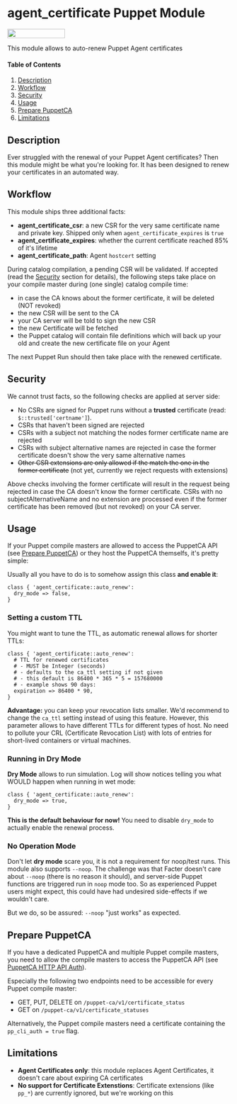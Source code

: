 # agent_certificate Puppet Module

[<img src="https://opensourcelogos.aws.dmtech.cloud/dmTECH_opensource_logo.svg" height="21" width="130">](https://www.dmtech.de/)

This module allows to auto-renew Puppet Agent certificates

#### Table of Contents

1. [Description](#description)
2. [Workflow](#workflow)
3. [Security](#security)
4. [Usage](#usage)
5. [Prepare PuppetCA](#prepare-puppetca)
6. [Limitations](#limitations)

## Description

Ever struggled with the renewal of your Puppet Agent certificates? Then this
module might be what you're looking for. It has been designed to renew your
certificates in an automated way.

## Workflow

This module ships three additional facts:

- **agent_certificate_csr**: a new CSR for the very same certificate name and
  private key. Shipped only when `agent_certificate_expires` is `true`
- **agent_certificate_expires**: whether the current certificate reached 85% of
  it's lifetime
- **agent_certificate_path**: Agent `hostcert` setting

During catalog compilation, a pending CSR will be validated. If accepted (read
the [Security](#security) section for details), the following steps take place
on your compile master during (one single) catalog compile time:

- in case the CA knows about the former certificate, it will be deleted (NOT
  revoked)
- the new CSR will be sent to the CA
- your CA server will be told to sign the new CSR
- the new Certificate will be fetched
- the Puppet catalog will contain file definitions which will back up your old and
  create the new certificate file on your Agent

The next Puppet Run should then take place with the renewed certificate.

## Security

We cannot trust facts, so the following checks are applied at server side:

- No CSRs are signed for Puppet runs without a **trusted** certificate (read:
  `$::trusted['certname']`).
- CSRs that haven't been signed are rejected
- CSRs with a subject not matching the nodes former certificate name are rejected
- CSRs with subject alternative names are rejected in case the former certificate
  doesn't show the very same alternative names
- ~~Other CSR extensions are only allowed if the match the one in the former certificate~~
  (not yet, currently we reject requests with extensions)

Above checks involving the former certificate will result in the request being rejected
in case the CA doesn't know the former certificate. CSRs with no subjectAlternativeName
and no extension are processed even if the former certificate has been removed (but not
revoked) on your CA server.

## Usage

If your Puppet compile masters are allowed to access the PuppetCA API
(see [Prepare PuppetCA](##Prepare-PuppetCA)) or they host the PuppetCA themselfs, it's pretty simple:

Usually all you have to do is to somehow assign this class **and enable it**:

```puppet
class { 'agent_certificate::auto_renew':
  dry_mode => false,
}
```

### Setting a custom TTL

You might want to tune the TTL, as automatic renewal allows for shorter TTLs:

```puppet
class { 'agent_certificate::auto_renew':
  # TTL for renewed certificates
  # - MUST be Integer (seconds)
  # - defaults to the ca_ttl setting if not given
  # - this default is 86400 * 365 * 5 = 157680000
  # - example shows 90 days:
  expiration => 86400 * 90,
}
```

**Advantage:** you can keep your revocation lists smaller. We'd recommend to change
the `ca_ttl` setting instead of using this feature. However, this parameter
allows to have different TTLs for different types of host. No need to pollute
your CRL (Certificate Revocation List) with lots of entries for short-lived
containers or virtual machines.

### Running in Dry Mode

**Dry Mode** allows to run simulation. Log will show notices telling you what
WOULD happen when running in wet mode:

```puppet
class { 'agent_certificate::auto_renew':
  dry_mode => true,
}
```

**This is the default behaviour for now!** You need to disable `dry_mode` to
actually enable the renewal process.

### No Operation Mode

Don't let **dry mode** scare you, it is not a requirement for noop/test runs.
This module also supports `--noop`. The challenge was that Facter doesn't care
about `--noop` (there is no reason it should), and server-side Puppet functions
are triggered run in `noop` mode too. So as experienced Puppet users might
expect, this could have had undesired side-effects if we wouldn't care.

But we do, so be assured: `--noop` "just works" as expected.

## Prepare PuppetCA

If you have a dedicated PuppetCA and multiple Puppet compile masters,
you need to allow the compile masters to access the PuppetCA API
(see [PuppetCA HTTP API Auth](https://puppet.com/docs/puppet/5.5/http_api/http_api_index.html#puppet-and-puppet-ca-apis)).

Especially the following two endpoints need to be accessible for every Puppet compile master:

- GET, PUT, DELETE on `/puppet-ca/v1/certificate_status`
- GET on `/puppet-ca/v1/certificate_statuses`

Alternatively, the Puppet compile masters need a certificate containing the `pp_cli_auth = true` flag.

## Limitations

- **Agent Certificates only**: this module replaces Agent Certificates, it
  doesn't care about expiring CA certificates
- **No support for Certificate Extenstions**: Certificate extensions (like
  `pp_*`) are currently ignored, but we're working on this

